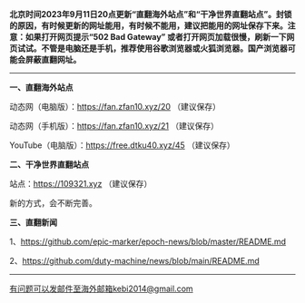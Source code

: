 **北京时间2023年9月11日20点更新“直翻海外站点”和“干净世界直翻站点”。封锁的原因，有时候更新的网址能用，有时候不能用，建议把能用的网址保存下来。注意：如果打开网页提示“502 Bad Gateway” 或者打开网页加载很慢，刷新一下网页试试。不管是电脑还是手机，推荐使用谷歌浏览器或火狐浏览器。国产浏览器可能会屏蔽直翻网址。**

***

**一、直翻海外站点**

动态网（电脑版）：https://fan.zfan10.xyz/20 （建议保存）

动态网（手机版）：https://fan.zfan10.xyz/21 （建议保存）

YouTube（电脑版）：https://free.dtku40.xyz/45 （建议保存）

**二、干净世界直翻站点**

站点：https://109321.xyz （建议保存）

新的方式，会不断完善。

**三、直翻新闻**

1、https://github.com/epic-marker/epoch-news/blob/master/README.md

2、https://github.com/duty-machine/news/blob/main/README.md

***


有问题可以发邮件至海外邮箱kebi2014@gmail.com
